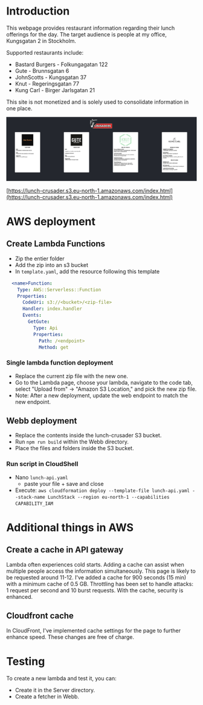 # Introduction

This webpage provides restaurant information regarding their lunch offerings for the day. The target audience is people at my office, Kungsgatan 2 in Stockholm.

Supported restaurants include:
* Bastard Burgers - Folkungagatan 122
* Gute - Brunnsgatan 6
* JohnScotts - Kungsgatan 37
* Knut - Regeringsgatan 77
* Kung Carl - Birger Jarlsgatan 21


This site is not monetized and is solely used to consolidate information in one place.

![Webpage](page-screenshot.png)

[https://lunch-crusader.s3.eu-north-1.amazonaws.com/index.html](https://lunch-crusader.s3.eu-north-1.amazonaws.com/index.html)

# AWS deployment

## Create Lambda Functions
* Zip the entier folder
* Add the zip into an s3 bucket
* In `template.yaml`, add the resource following this template

```yaml
  <name>Function:
    Type: AWS::Serverless::Function
    Properties:
      CodeUri: s3://<bucket>/<zip-file>
      Handler: index.handler
      Events:
        GetGute:
          Type: Api
          Properties:
            Path: /<endpoint>
            Method: get
```

### Single lambda function deployment
* Replace the current zip file with the new one.
* Go to the Lambda page, choose your lambda, navigate to the code tab, select "Upload from" -> "Amazon S3 Location," and pick the new zip file.
* Note: After a new deployment, update the web endpoint to match the new endpoint.

## Webb deployment
* Replace the contents inside the lunch-crusader S3 bucket.
* Run `npm run build` within the Webb directory.
* Place the files and folders inside the S3 bucket.

### Run script in CloudShell

* Nano `lunch-api.yaml`
  * paste your file + save and close
* Execute: `aws cloudformation deploy --template-file lunch-api.yaml --stack-name LunchStack --region eu-north-1 --capabilities CAPABILITY_IAM`

# Additional things in AWS

## Create a cache in API gateway
Lambda often experiences cold starts. Adding a cache can assist when multiple people access the information simultaneously. This page is likely to be requested around 11-12. I've added a cache for 900 seconds (15 min) with a minimum cache of 0.5 GB. Throttling has been set to handle attacks: 1 request per second and 10 burst requests. With the cache, security is enhanced.

## Cloudfront cache
In CloudFront, I've implemented cache settings for the page to further enhance speed. These changes are free of charge.

# Testing
To create a new lambda and test it, you can:

* Create it in the Server directory.
* Create a fetcher in Webb.
